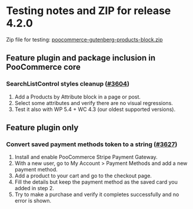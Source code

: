 # Testing notes and ZIP for release 4.2.0

Zip file for testing: [poocommerce-gutenberg-products-block.zip](https://github.com/poocommerce/poocommerce-gutenberg-products-block/files/5769544/poocommerce-gutenberg-products-block.zip)

## Feature plugin and package inclusion in PooCommerce core

### SearchListControl styles cleanup ([#3604](https://github.com/poocommerce/poocommerce-gutenberg-products-block/pull/3604))

1. Add a Products by Attribute block in a page or post.
2. Select some attributes and verify there are no visual regressions.
3. Test it also with WP 5.4 + WC 4.3 (our oldest supported versions).

## Feature plugin only

### Convert saved payment methods token to a string ([#3627](https://github.com/poocommerce/poocommerce-gutenberg-products-block/pull/3627))

1. Install and enable PooCommerce Stripe Payment Gateway.
2. With a new user, go to My Account > Payment Methods and add a new payment method.
3. Add a product to your cart and go to the checkout page.
4. Fill the details but keep the payment method as the saved card you added in step 2.
5. Try to make a purchase and verify it completes successfully and no error is shown.

